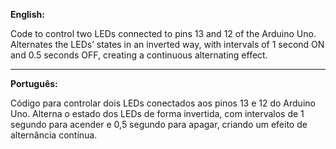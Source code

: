 **English:**

Code to control two LEDs connected to pins 13 and 12 of the Arduino Uno. Alternates the LEDs’ states in an inverted way, with intervals of 1 second ON and 0.5 seconds OFF, creating a continuous alternating effect.
__________

**Português:**

Código para controlar dois LEDs conectados aos pinos 13 e 12 do Arduino Uno. Alterna o estado dos LEDs de forma invertida, com intervalos de 1 segundo para acender e 0,5 segundo para apagar, criando um efeito de alternância contínua.
